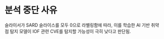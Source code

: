 # 분석 중단 사유
슬라이서가 SARD 슬라이스를 모두 0으로 라벨링함에 따라, 이를 학습한 AI 기반 취약점 탐지 모델이 IOF 관련 CVE를 탐지할 가능성이 극히 낮다고 판단됨.